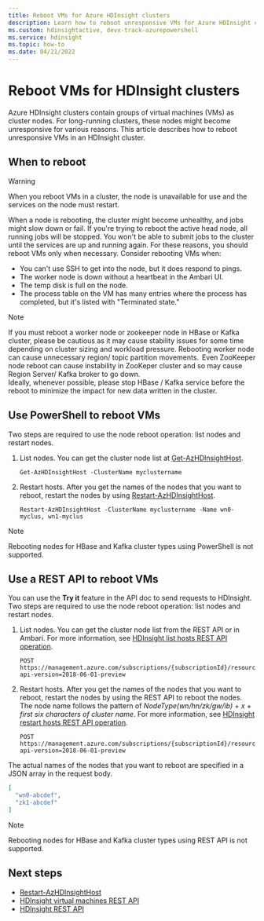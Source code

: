 ```yaml
---
title: Reboot VMs for Azure HDInsight clusters 
description: Learn how to reboot unresponsive VMs for Azure HDInsight clusters.
ms.custom: hdinsightactive, devx-track-azurepowershell
ms.service: hdinsight
ms.topic: how-to
ms.date: 04/21/2022
---
```


# Reboot VMs for HDInsight clusters

Azure HDInsight clusters contain groups of virtual machines (VMs) as cluster nodes. For long-running clusters, these nodes might become unresponsive for various reasons. This article describes how to reboot unresponsive VMs in an HDInsight cluster.

## When to reboot

> [!WARNING]
> When you reboot VMs in a cluster, the node is unavailable for use and the services on the node must restart.

When a node is rebooting, the cluster might become unhealthy, and jobs might slow down or fail. If you're trying to reboot the active head node, all running jobs will be stopped. You won't be able to submit jobs to the cluster until the services are up and running again. For these reasons, you should reboot VMs only when necessary. Consider rebooting VMs when:

- You can't use SSH to get into the node, but it does respond to pings.
- The worker node is down without a heartbeat in the Ambari UI.
- The temp disk is full on the node.
- The process table on the VM has many entries where the process has completed, but it's listed with "Terminated state."

> [!NOTE]
> If you must reboot a worker node or zookeeper node in HBase or Kafka cluster, please be cautious as it may cause stability issues for some time depending on cluster sizing and workload pressure. Rebooting worker node can cause unnecessary region/ topic partition movements.  Even ZooKeeper node reboot can cause instability in ZooKeper cluster and so may cause Region Server/ Kafka broker to go down.   
Ideally, whenever possible, please stop HBase / Kafka service before the reboot to minimize the impact for new data written in the cluster.

## Use PowerShell to reboot VMs

Two steps are required to use the node reboot operation: list nodes and restart nodes.

1. List nodes. You can get the cluster node list at [Get-AzHDInsightHost](/powershell/module/az.hdinsight/get-azhdinsighthost).

      ```
      Get-AzHDInsightHost -ClusterName myclustername
      ```

1. Restart hosts. After you get the names of the nodes that you want to reboot, restart the nodes by using [Restart-AzHDInsightHost](/powershell/module/az.hdinsight/restart-azhdinsighthost).

      ```
      Restart-AzHDInsightHost -ClusterName myclustername -Name wn0-myclus, wn1-myclus
      ```
> [!NOTE]
> Rebooting nodes for HBase and Kafka cluster types using PowerShell is not supported. 

## Use a REST API to reboot VMs

You can use the **Try it** feature in the API doc to send requests to HDInsight. Two steps are required to use the node reboot operation: list nodes and restart nodes.

1. List nodes. You can get the cluster node list from the REST API or in Ambari. For more information, see [HDInsight list hosts REST API operation](/rest/api/hdinsight/2021-06-01/virtual-machines/list-hosts).

    ```
    POST https://management.azure.com/subscriptions/{subscriptionId}/resourceGroups/{resourceGroupName}/providers/Microsoft.HDInsight/clusters/{clusterName}/listHosts?api-version=2018-06-01-preview
    ```

1. Restart hosts. After you get the names of the nodes that you want to reboot, restart the nodes by using the REST API to reboot the nodes. The node name follows the pattern of *NodeType(wn/hn/zk/gw/ib)* + *x* + *first six characters of cluster name*. For more information, see [HDInsight restart hosts REST API operation](/rest/api/hdinsight/2021-06-01/virtual-machines/restart-hosts).

    ```
    POST https://management.azure.com/subscriptions/{subscriptionId}/resourceGroups/{resourceGroupName}/providers/Microsoft.HDInsight/clusters/{clusterName}/restartHosts?api-version=2018-06-01-preview
    ```

The actual names of the nodes that you want to reboot are specified in a JSON array in the request body.

```json
[
  "wn0-abcdef",
  "zk1-abcdef"
]
```

> [!NOTE]
> Rebooting nodes for HBase and Kafka cluster types using REST API is not supported. 

## Next steps

* [Restart-AzHDInsightHost](/powershell/module/az.hdinsight/restart-azhdinsighthost)
* [HDInsight virtual machines REST API](/rest/api/hdinsight/2021-06-01/virtual-machines)
* [HDInsight REST API](/rest/api/hdinsight/)
